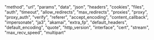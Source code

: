 "method",
"url",
"params",
"data",
"json",
"headers",
"cookies",
"files",
"auth",
"timeout",
"allow_redirects",
"max_redirects",
"proxies",
"proxy",
"proxy_auth",
"verify",
"referer",
"accept_encoding",
"content_callback",
"impersonate",
"ja3",
"akamai",
"extra_fp",
"default_headers",
"default_encoding",
"quote",
"http_version",
"interface",
"cert",
"stream",
"max_recv_speed",
"multipart"